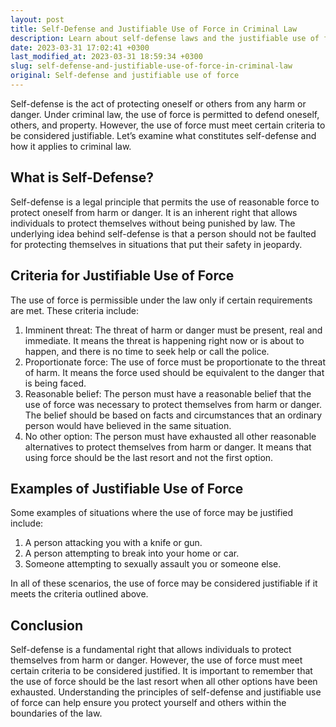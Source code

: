 ```yaml
---
layout: post
title: Self-Defense and Justifiable Use of Force in Criminal Law
description: Learn about self-defense laws and the justifiable use of force in criminal law. Understand the criteria that need to be met for the use of self-defense and what actions are justified under the law.
date: 2023-03-31 17:02:41 +0300
last_modified_at: 2023-03-31 18:59:34 +0300
slug: self-defense-and-justifiable-use-of-force-in-criminal-law
original: Self-defense and justifiable use of force
---
```

Self-defense is the act of protecting oneself or others from any harm or danger. Under criminal law, the use of force is permitted to defend oneself, others, and property. However, the use of force must meet certain criteria to be considered justifiable. Let’s examine what constitutes self-defense and how it applies to criminal law.

## What is Self-Defense?

Self-defense is a legal principle that permits the use of reasonable force to protect oneself from harm or danger. It is an inherent right that allows individuals to protect themselves without being punished by law. The underlying idea behind self-defense is that a person should not be faulted for protecting themselves in situations that put their safety in jeopardy.

## Criteria for Justifiable Use of Force

The use of force is permissible under the law only if certain requirements are met. These criteria include:

1. Imminent threat: The threat of harm or danger must be present, real and immediate. It means the threat is happening right now or is about to happen, and there is no time to seek help or call the police.
2. Proportionate force: The use of force must be proportionate to the threat of harm. It means the force used should be equivalent to the danger that is being faced.
3. Reasonable belief: The person must have a reasonable belief that the use of force was necessary to protect themselves from harm or danger. The belief should be based on facts and circumstances that an ordinary person would have believed in the same situation.
4. No other option: The person must have exhausted all other reasonable alternatives to protect themselves from harm or danger. It means that using force should be the last resort and not the first option.

## Examples of Justifiable Use of Force

Some examples of situations where the use of force may be justified include:

1. A person attacking you with a knife or gun.
2. A person attempting to break into your home or car.
3. Someone attempting to sexually assault you or someone else.

In all of these scenarios, the use of force may be considered justifiable if it meets the criteria outlined above.

## Conclusion

Self-defense is a fundamental right that allows individuals to protect themselves from harm or danger. However, the use of force must meet certain criteria to be considered justified. It is important to remember that the use of force should be the last resort when all other options have been exhausted. Understanding the principles of self-defense and justifiable use of force can help ensure you protect yourself and others within the boundaries of the law.